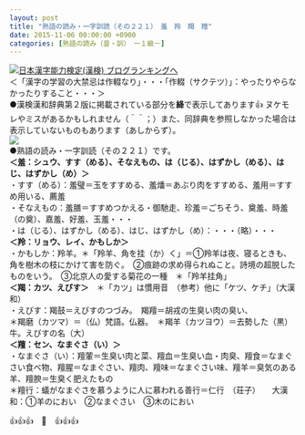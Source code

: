 ```yaml
---
layout: post
title: "熟語の読み・一字訓読（その２２１）　羞　羚　羯　羶"
date: 2015-11-06 00:00:00 +0900
categories: [熟語の読み（音・訓）　ー１級－]
---
```


[![](/syuusyuu9701/assets/images/熟語の読み・一字訓読（その２２１）-羞-羚-羯-羶-br_c_3028_1.gif)](http://blog.with2.net/link.php?1659096:3028 "日本漢字能力検定(漢検) ブログランキングへ")[日本漢字能力検定(漢検) ブログランキングへ](http://blog.with2.net/link.php?1659096:3028)  
＜「漢字の学習の大禁忌は作輟なり」・・・「作輟（サクテツ）」：やったりやらなかったりすること・・・＞  
●漢検漢和辞典第２版に掲載されている部分を**絳**で表示してあります👍 ヌケモレやミスがあるかもしれません（＾＾；）また、同辞典を参照しなかった場合は表示していないものもあります（あしからず）。  
![](/syuusyuu9701/assets/images/熟語の読み・一字訓読（その２２１）-羞-羚-羯-羶-9eda011eccdff06b0ab474fd7ea24a5d.jpg)  
●熟語の読み・一字訓読（その２２１）です。  
**＜羞：シュウ、すす（める）、そなえもの、は（じる）、はずかし（める）、はじ、はずかし（め）＞**  
・すす（める）：羞璧＝玉をすすめる、羞燔＝あぶり肉をすすめる、羞用＝すすめ用いる、薦羞  
・そなえもの：羞膳＝すすめつかえる・御馳走、珍羞＝ごちそう、奠羞、時羞（の奠）、嘉羞、好羞、玉羞・・・  
・は（じる）、はずかし（める）、はじ、はずかし（め）：・・・（略）・・・　  
**＜羚：リョウ、レイ、かもしか＞**  
・かもしか：羚羊。＊「羚羊、角を挂（か）く」＝①羚羊は夜、寝るときも、角を樹木の枝にかけて害を防ぐ。　②痕跡の求め得られぬこと。詩境の超脱したものをいう。　③北京人の愛する菊花の一種　＊「羚羊挂角」  
**＜羯：カツ、えびす＞**　＊「カツ」は慣用音　（参考）他に「ケツ、ケチ」（大漢和）  
・えびす：羯鼓＝えびすのつづみ。　羯羶＝胡戎の生臭い肉の臭い、  
＊羯磨（カツマ）＝（仏）梵語。仏器。　＊羯羊（カツヨウ）＝去勢した（黒）牛。えびすの名（大）  
**＜羶：セン、なまぐさ（い）＞**  
・なまぐさ（い）：羶葷＝生臭い肉と菜、羶血＝生臭い血・肉臭、羶食＝なまぐさい食べ物、羶腥＝なまぐさい、羶肉、羶味＝なまぐさい味、羶羊＝臭気のある羊、羶腴＝生臭く肥えたもの  
＊羶行：蟻がなまぐさを慕うように人に慕われる善行＝仁行　（荘子）　　大漢和：①羊のにおい　②なまぐさい　③木のにおい  
  
👍👍👍　🐑　👍👍👍
